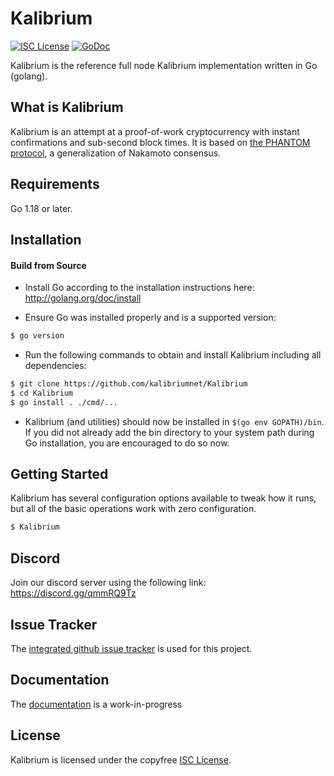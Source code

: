 
Kalibrium
====

[![ISC License](http://img.shields.io/badge/license-ISC-blue.svg)](https://choosealicense.com/licenses/isc/)
[![GoDoc](https://img.shields.io/badge/godoc-reference-blue.svg)](http://godoc.org/github.com/kalibriumnet/Kalibrium)

Kalibrium is the reference full node Kalibrium implementation written in Go (golang).

## What is Kalibrium

Kalibrium is an attempt at a proof-of-work cryptocurrency with instant confirmations and sub-second block times. It is based on [the PHANTOM protocol](https://eprint.iacr.org/2018/104.pdf), a generalization of Nakamoto consensus.

## Requirements

Go 1.18 or later.

## Installation

#### Build from Source

- Install Go according to the installation instructions here:
  http://golang.org/doc/install

- Ensure Go was installed properly and is a supported version:

```bash
$ go version
```

- Run the following commands to obtain and install Kalibrium including all dependencies:

```bash
$ git clone https://github.com/kalibriumnet/Kalibrium
$ cd Kalibrium
$ go install . ./cmd/...
```

- Kalibrium (and utilities) should now be installed in `$(go env GOPATH)/bin`. If you did
  not already add the bin directory to your system path during Go installation,
  you are encouraged to do so now.


## Getting Started

Kalibrium has several configuration options available to tweak how it runs, but all
of the basic operations work with zero configuration.

```bash
$ Kalibrium
```

## Discord
Join our discord server using the following link: https://discord.gg/qmmRQ9Tz

## Issue Tracker

The [integrated github issue tracker](https://github.com/Kalibriumnet/Kalibrium/issues)
is used for this project.


## Documentation

The [documentation](https://github.com/kalibriumnet/docs) is a work-in-progress

## License

Kalibrium is licensed under the copyfree [ISC License](https://choosealicense.com/licenses/isc/).
